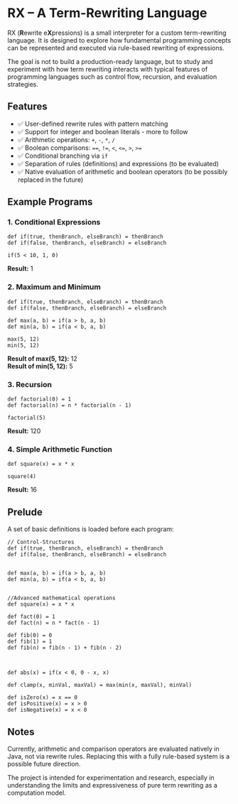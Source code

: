 # RX – A Term-Rewriting Language

RX (**R**ewrite e**X**pressions) is a small interpreter for a custom term-rewriting language. It is designed to explore how fundamental programming concepts can be represented and executed via rule-based rewriting of expressions.

The goal is not to build a production-ready language, but to study and experiment with how term rewriting interacts with typical features of programming languages such as control flow, recursion, and evaluation strategies.

## Features

- ✅ User-defined rewrite rules with pattern matching
- ✅ Support for integer and boolean literals - more to follow
- ✅ Arithmetic operations: `+`, `-`, `*`, `/`
- ✅ Boolean comparisons: `==`, `!=`, `<`, `<=`, `>`, `>=`
- ✅ Conditional branching via `if`
- ✅ Separation of rules (definitions) and expressions (to be evaluated)
- ✅ Native evaluation of arithmetic and boolean operators (to be possibly replaced in the future)

## Example Programs
### 1. Conditional Expressions
```rx
def if(true, thenBranch, elseBranch) = thenBranch
def if(false, thenBranch, elseBranch) = elseBranch

if(5 < 10, 1, 0)
```
**Result:** 1

### 2. Maximum and Minimum
```rx
def if(true, thenBranch, elseBranch) = thenBranch
def if(false, thenBranch, elseBranch) = elseBranch

def max(a, b) = if(a > b, a, b)
def min(a, b) = if(a < b, a, b)

max(5, 12)
min(5, 12)
```
**Result of max(5, 12):** 12\
**Result of min(5, 12):** 5

### 3. Recursion
```rx
def factorial(0) = 1
def factorial(n) = n * factorial(n - 1)

factorial(5)
```
**Result:** 120

### 4. Simple Arithmetic Function
```rx
def square(x) = x * x

square(4)
```
**Result:** 16

## Prelude
A set of basic definitions is loaded before each program:
```rx
// Control-Structures
def if(true, thenBranch, elseBranch) = thenBranch
def if(false, thenBranch, elseBranch) = elseBranch


def max(a, b) = if(a > b, a, b)
def min(a, b) = if(a < b, a, b)


//Advanced mathematical operations
def square(x) = x * x

def fact(0) = 1
def fact(n) = n * fact(n - 1)

def fib(0) = 0
def fib(1) = 1
def fib(n) = fib(n - 1) + fib(n - 2)



def abs(x) = if(x < 0, 0 - x, x)

def clamp(x, minVal, maxVal) = max(min(x, maxVal), minVal)

def isZero(x) = x == 0
def isPositive(x) = x > 0
def isNegative(x) = x < 0

```

## Notes
Currently, arithmetic and comparison operators are evaluated natively in Java, not via rewrite rules. Replacing this with a fully rule-based system is a possible future direction.

The project is intended for experimentation and research, especially in understanding the limits and expressiveness of pure term rewriting as a computation model.